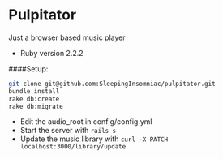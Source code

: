 Pulpitator
====

Just a browser based music player

* Ruby version 2.2.2

####Setup:
```bash
git clone git@github.com:SleepingInsomniac/pulpitator.git
bundle install
rake db:create
rake db:migrate
```
* Edit the audio_root in config/config.yml
* Start the server with `rails s`
* Update the music library with `curl -X PATCH localhost:3000/library/update`
